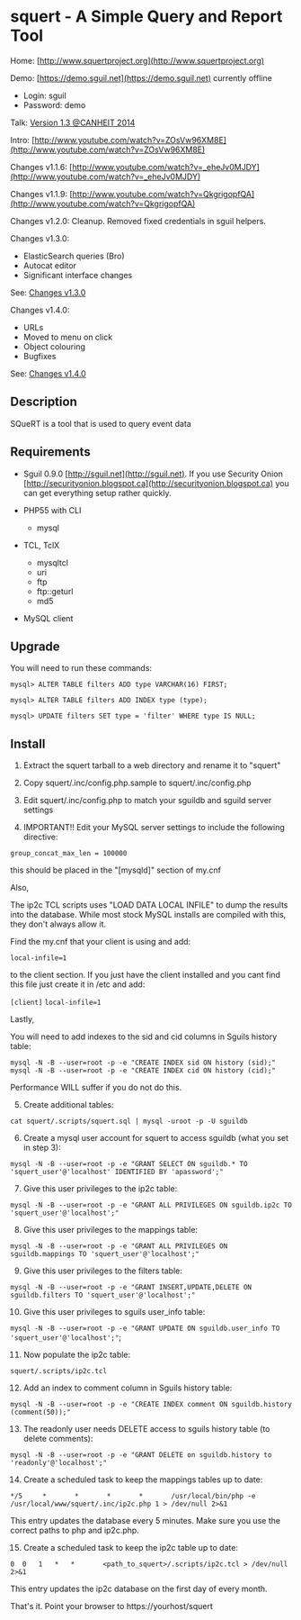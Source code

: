 # squert - A Simple Query and Report Tool

Home: [http://www.squertproject.org](http://www.squertproject.org)

Demo: [https://demo.sguil.net](https://demo.sguil.net) currently offline

* Login: sguil
* Password: demo

Talk: [Version 1.3 @CANHEIT 2014](http://www.pintumbler.org/squert-canheit2014.pdf)

Intro: [http://www.youtube.com/watch?v=ZOsVw96XM8E](http://www.youtube.com/watch?v=ZOsVw96XM8E)

Changes v1.1.6: [http://www.youtube.com/watch?v=_eheJv0MJDY](http://www.youtube.com/watch?v=_eheJv0MJDY)

Changes v1.1.9: [http://www.youtube.com/watch?v=QkgrigopfQA](http://www.youtube.com/watch?v=QkgrigopfQA)

Changes v1.2.0: Cleanup. Removed fixed credentials in sguil helpers.

Changes v1.3.0: 

* ElasticSearch queries (Bro) 
* Autocat editor 
* Significant interface changes

See: [Changes v1.3.0](http://www.squertproject.org/summaryofchangesforsquertversion130)

Changes v1.4.0:

* URLs
* Moved to menu on click
* Object colouring
* Bugfixes

See: [Changes v1.4.0](http://www.squertproject.org/summaryofchangesforsquertversion140)

## Description

SQueRT is a tool that is used to query event data

## Requirements

* Sguil 0.9.0 [http://sguil.net](http://sguil.net). If you use Security Onion [http://securityonion.blogspot.ca](http://securityonion.blogspot.ca) you can get everything setup rather quickly.
  

* PHP55 with CLI
	* mysql
* TCL, TclX
	* mysqltcl
	* uri
	* ftp
	* ftp::geturl
	* md5
* MySQL client

## Upgrade

You will need to run these commands:

`mysql> ALTER TABLE filters ADD type VARCHAR(16) FIRST;`

`mysql> ALTER TABLE filters ADD INDEX type (type);`

`mysql> UPDATE filters SET type = 'filter' WHERE type IS NULL;`

## Install

1) Extract the squert tarball to a web directory and rename it to "squert"

2) Copy squert/.inc/config.php.sample to squert/.inc/config.php

3) Edit squert/.inc/config.php to match your sguildb and sguild server settings

4) IMPORTANT!! Edit your MySQL server settings to include the following directive:

`group_concat_max_len = 100000`

this should be placed in the "[mysqld]" section of my.cnf

Also,

The ip2c TCL scripts uses "LOAD DATA LOCAL INFILE" to dump the results into the database. 
While most stock MySQL installs are compiled with this, they don't always allow it.

Find the my.cnf that your client is using and add:

`local-infile=1`

to the client section. If you just have the client installed and you cant find this 
file just create it in /etc and add:

`[client]`
`local-infile=1`

Lastly,

You will need to add indexes to the sid and cid columns in Sguils history table:

`mysql -N -B --user=root -p -e "CREATE INDEX sid ON history (sid);"`
`mysql -N -B --user=root -p -e "CREATE INDEX cid ON history (cid);"`

Performance WILL suffer if you do not do this.

5) Create additional tables:

`cat squert/.scripts/squert.sql | mysql -uroot -p -U sguildb`

6) Create a mysql user account for squert to access sguildb (what you set in step 3):

`mysql -N -B --user=root -p -e "GRANT SELECT ON sguildb.* TO 'squert_user'@'localhost' IDENTIFIED BY 'apassword';"`

7) Give this user privileges to the ip2c table:

`mysql -N -B --user=root -p -e "GRANT ALL PRIVILEGES ON sguildb.ip2c TO 'squert_user'@'localhost';"`

8) Give this user privileges to the mappings table:

`mysql -N -B --user=root -p -e "GRANT ALL PRIVILEGES ON sguildb.mappings TO 'squert_user'@'localhost';"`

9) Give this user privileges to the filters table:

`mysql -N -B --user=root -p -e "GRANT INSERT,UPDATE,DELETE ON sguildb.filters TO 'squert_user'@'localhost';"` 

10) Give this user privileges to sguils user_info table:

`mysql -N -B --user=root -p -e "GRANT UPDATE ON sguildb.user_info TO 'squert_user'@'localhost';"`;

11) Now populate the ip2c table:

`squert/.scripts/ip2c.tcl`

12) Add an index to comment column in Sguils history table:

`mysql -N -B --user=root -p -e "CREATE INDEX comment ON sguildb.history (comment(50));"`

13) The readonly user needs DELETE access to sguils history table (to delete comments):

`mysql -N -B --user=root -p -e "GRANT DELETE on sguildb.history to 'readonly'@'localhost';"`

14) Create a scheduled task to keep the mappings tables up to date:

`*/5     *       *       *       *       /usr/local/bin/php -e /usr/local/www/squert/.inc/ip2c.php 1 > /dev/null 2>&1`

This entry updates the database every 5 minutes. Make sure you use the correct paths to php and ip2c.php.

15) Create a scheduled task to keep the ip2c table up to date:

`0	0	1	*	*       <path_to_squert>/.scripts/ip2c.tcl > /dev/null 2>&1`

This entry updates the ip2c database on the first day of every month.

That's it. Point your browser to https://yourhost/squert
